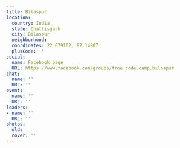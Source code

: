 ```yaml
---
title: Bilaspur
location:
  country: India
  state: Chattisgarh
  city: Bilaspur
  neighborhood: 
  coordinates: 22.079102, 82.14807
  plusCode: ''
social:
  name: Facebook page
  URL: https://www.facebook.com/groups/free.code.camp.bilaspur
chat:
  name: ''
  URL: ''
event:
  name: ''
  URL: ''
leaders:
- name: ''
  URL: ''
photos:
  old: 
  cover: ''
---
```

